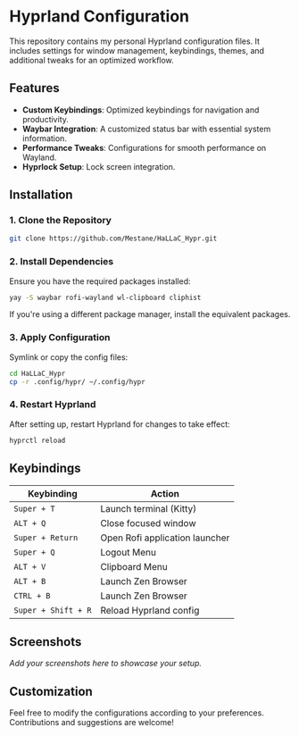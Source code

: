 # Hyprland Configuration

This repository contains my personal Hyprland configuration files. It includes settings for window management, keybindings, themes, and additional tweaks for an optimized workflow.

## Features

- **Custom Keybindings**: Optimized keybindings for navigation and productivity.
- **Waybar Integration**: A customized status bar with essential system information.
- **Performance Tweaks**: Configurations for smooth performance on Wayland.
- **Hyprlock Setup**: Lock screen integration.

## Installation

### 1. Clone the Repository

```bash
git clone https://github.com/Mestane/HaLLaC_Hypr.git
```

### 2. Install Dependencies

Ensure you have the required packages installed:

```bash
yay -S waybar rofi-wayland wl-clipboard cliphist
```

If you're using a different package manager, install the equivalent packages.

### 3. Apply Configuration

Symlink or copy the config files:

```bash
cd HaLLaC_Hypr
cp -r .config/hypr/ ~/.config/hypr
```

### 4. Restart Hyprland

After setting up, restart Hyprland for changes to take effect:

```bash
hyprctl reload
```

## Keybindings

| Keybinding          | Action                         |
| ------------------- | ------------------------------ |
| `Super + T`         | Launch terminal (Kitty)        |
| `ALT + Q`           | Close focused window           |
| `Super + Return`    | Open Rofi application launcher |
| `Super + Q`         | Logout Menu                    |
| `ALT + V`           | Clipboard Menu                 |
| `ALT + B`           | Launch Zen Browser             |
| `CTRL + B`          | Launch Zen Browser             |
| `Super + Shift + R` | Reload Hyprland config         |

## Screenshots

_Add your screenshots here to showcase your setup._

## Customization

Feel free to modify the configurations according to your preferences. Contributions and suggestions are welcome!
